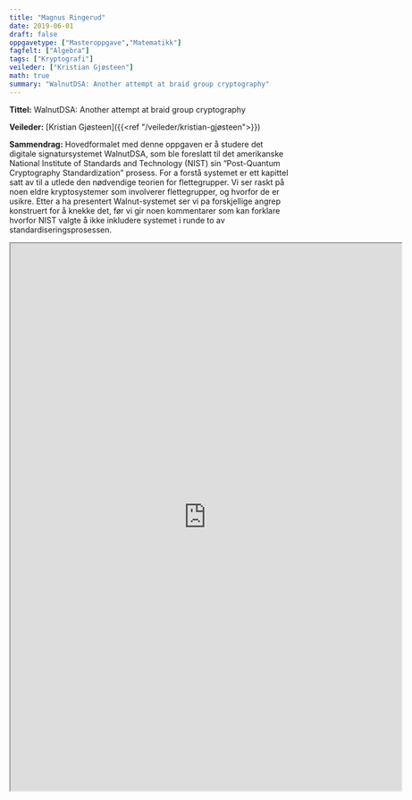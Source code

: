 ```yaml
---
title: "Magnus Ringerud"
date: 2019-06-01
draft: false
oppgavetype: ["Masteroppgave","Matematikk"]
fagfelt: ["Algebra"]
tags: ["Kryptografi"]
veileder: ["Kristian Gjøsteen"]
math: true 
summary: "WalnutDSA: Another attempt at braid group cryptography"
---
```


**Tittel:** WalnutDSA: Another attempt at braid group cryptography

**Veileder:** [Kristian Gjøsteen]({{<ref "/veileder/kristian-gjøsteen">}}) 

**Sammendrag:** Hovedformalet med denne oppgaven er å studere det digitale signatursystemet WalnutDSA, som ble foreslatt til det amerikanske National Institute of Standards and Technology (NIST) sin “Post-Quantum Cryptography Standardization” prosess. For a forstå systemet er ett kapittel satt av til a utlede den nødvendige teorien for flettegrupper. Vi ser raskt på noen eldre kryptosystemer som involverer flettegrupper, og hvorfor de er usikre. Etter a ha presentert Walnut-systemet ser vi pa forskjellige angrep konstruert for å knekke det, før vi gir noen kommentarer som kan forklare hvorfor NIST valgte å ikke inkludere systemet i runde to av standardiseringsprosessen.

<iframe src="https://drive.google.com/file/d/1swmPO3tTPFcgTE86hrD8ccZywmzfc6bo/preview" width="700" height="980" allow="autoplay"></iframe>

